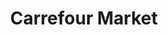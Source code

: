 ---
title: "Carrefour Market"
url: /madrid/carrefour-market-avenida-de-la-albufera/
shop: comodidad
---